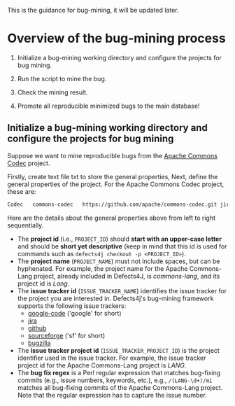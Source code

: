 This is the guidance for bug-mining, it will be updated later.
# Overview of the bug-mining process

1. Initialize a bug-mining working directory and configure the projects for bug mining.

2. Run the script to mine the bug.

3. Check the mining result.

4. Promote all reproducible minimized bugs to the main database!

## Initialize a bug-mining working directory and configure the projects for bug mining

Suppose we want to mine reproducible bugs from the
[Apache Commons Codec](https://commons.apache.org/proper/commons-codec/)
project.

Firstly, create text file txt to store the general properties, 
Next, define the general properties of the project. For the Apache Commons Codec project, these are:

```bash
Codec	commons-codec	https://github.com/apache/commons-codec.git	jira	CODEC	/(CODEC-\\d+)/mi	.	
```
Here are the details about the general properties above from left to right sequentially.

- The **project id** (i.e., `PROJECT_ID`) should **start with an upper-case letter**
  and should be **short yet descriptive** (keep in mind that this id is used for
  commands such as `defects4j checkout -p <PROJECT_ID>`).
- The **project name** (`PROJECT_NAME`) must not include spaces, but can be
  hyphenated. For example, the project name for the Apache Commons-Lang project,
  already included in Defects4J, is *commons-lang*, and its project id is *Lang*.
- The **issue tracker id** (`ISSUE_TRACKER_NAME`) identifies the issue tracker
  for the project you are interested in. Defects4j's bug-mining framework
  supports the following issue trackers:
    - [google-code](https://code.google.com/) ('google' for short)
    - [jira](https://issues.apache.org/jira/)
    - [github](https://github.com)
    - [sourceforge](https://sourceforge.net/) ('sf' for short)
    - [bugzilla](https://www.bugzilla.org) 
- The **issue tracker project id** (`ISSUE_TRACKER_PROJECT_ID`) is the project
  identifier used in the issue tracker. For example, the issue tracker project
  id for the Apache Commons-Lang project is *LANG*.
- The **bug fix regex** is a Perl regular expression that matches bug-fixing
  commits (e.g., issue numbers, keywords, etc.), e.g., `/(LANG-\d+)/mi` matches
  all bug-fixing commits of the Apache Commons-Lang project. Note that the
  regular expression has to capture the issue number.
